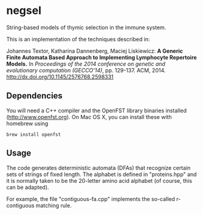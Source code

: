 # negsel
String-based models of thymic selection in the immune system.

This is an implementation of the techniques described in:

Johannes Textor, Katharina Dannenberg, Maciej Liskiewicz:
__A Generic Finite Automata Based Approach to Implementing Lymphocyte Repertoire Models.__
In _Proceedings of the 2014 conference on genetic and evolutionary computation (GECCO'14)_, pp. 129-137. ACM, 2014. http://dx.doi.org/10.1145/2576768.2598331

## Dependencies

You will need a C++ compiler and the OpenFST library binaries installed (http://www.openfst.org). On Mac OS X, you can install these with homebrew using

```brew install openfst```

## Usage

The code generates deterministic automata (DFAs) that recognize certain sets of strings of fixed length. The alphabet is defined in "proteins.hpp" and it is normally taken to be the 20-letter amino acid alphabet (of course, this can be adapted).

For example, the file "contiguous-fa.cpp" implements the so-called r-contiguous matching rule. 
